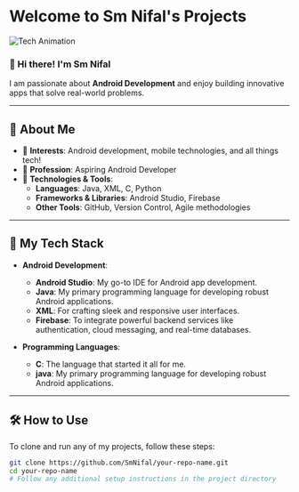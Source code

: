 # Welcome to Sm Nifal's Projects

![Tech Animation](https://media.giphy.com/media/xT9IgzoKnwFNmISR8I/giphy.gif)

### 👋 Hi there! I'm Sm Nifal
I am passionate about **Android Development** and enjoy building innovative apps that solve real-world problems.

---

## 🚀 About Me
- 🌱 **Interests**: Android development, mobile technologies, and all things tech!
- 💼 **Profession**: Aspiring Android Developer
- 🧰 **Technologies & Tools**: 
  - **Languages**: Java, XML, C, Python
  - **Frameworks & Libraries**: Android Studio, Firebase
  - **Other Tools**: GitHub, Version Control, Agile methodologies

---

## 📱 My Tech Stack

- **Android Development**:
  - **Android Studio**: My go-to IDE for Android app development.
  - **Java**: My primary programming language for developing robust Android applications.
  - **XML**: For crafting sleek and responsive user interfaces.
  - **Firebase**: To integrate powerful backend services like authentication, cloud messaging, and real-time databases.

- **Programming Languages**:
  - **C**: The language that started it all for me.
  - **java**: My primary programming language for developing robust Android applications.
---

## 🛠️ How to Use

To clone and run any of my projects, follow these steps:
```bash
git clone https://github.com/SmNifal/your-repo-name.git
cd your-repo-name
# Follow any additional setup instructions in the project directory
